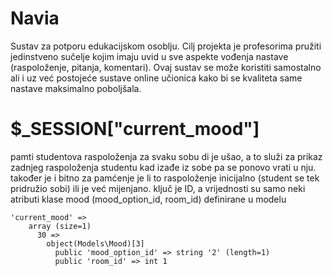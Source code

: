 # Navia
Sustav za potporu edukacijskom osoblju. Cilj projekta je profesorima pružiti jedinstveno sučelje kojim imaju uvid u sve aspekte vođenja nastave (raspoloženje, pitanja, komentari). Ovaj sustav se može koristiti samostalno ali i uz već postojeće sustave online učionica kako bi se kvaliteta same nastave maksimalno poboljšala.

# $_SESSION["current_mood"]
pamti studentova raspoloženja za svaku sobu di je ušao, a to služi za prikaz zadnjeg raspoloženja studentu kad izađe iz sobe pa se ponovo vrati u nju.
također je i bitno za pamćenje je li to raspoloženje inicijalno (student se tek pridružio sobi) ili je već mijenjano.
ključ je ID, a vrijednosti su samo neki atributi klase mood (mood_option_id, room_id) definirane u modelu
```
'current_mood' =>
    array (size=1)
      30 =>
        object(Models\Mood)[3]
          public 'mood_option_id' => string '2' (length=1)
          public 'room_id' => int 1
```
